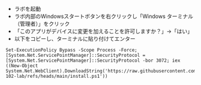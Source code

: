 
- ラボを起動
- ラボ内部のWindowsスタートボタンを右クリックし「Windows ターミナル（管理者）」をクリック
- 「このアプリがデバイスに変更を加えることを許可しますか？」→「はい」
- 以下をコピーし、ターミナルに貼り付けてエンター

```pwsh
Set-ExecutionPolicy Bypass -Scope Process -Force; [System.Net.ServicePointManager]::SecurityProtocol = [System.Net.ServicePointManager]::SecurityProtocol -bor 3072; iex ((New-Object System.Net.WebClient).DownloadString('https://raw.githubusercontent.com/hiryamada/ai-102-lab/refs/heads/main/install.ps1'))
```
